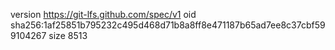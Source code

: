 version https://git-lfs.github.com/spec/v1
oid sha256:1af25851b795232c495d468d71b8a8ff8e471187b65ad7ee8c37cbf599104267
size 8513
